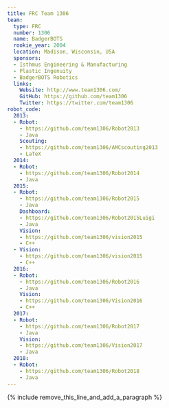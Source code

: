 ```yaml
---
title: FRC Team 1306
team:
  type: FRC
  number: 1306
  name: BadgerBOTS
  rookie_year: 2004
  location: Madison, Wisconsin, USA
  sponsors:
  - Isthmus Engineering & Manufacturing
  - Plastic Ingenuity
  - BadgerBOTS Robotics
  links:
    Website: http://www.team1306.com/
    GitHub: https://github.com/team1306
    Twitter: https://twitter.com/team1306
robot_code:
  2013:
  - Robot:
    - https://github.com/team1306/Robot2013
    - Java
    Scouting:
    - https://github.com/team1306/AMCscouting2013
    - LaTeX
  2014:
  - Robot:
    - https://github.com/team1306/Robot2014
    - Java
  2015:
  - Robot:
    - https://github.com/team1306/Robot2015
    - Java
    Dashboard:
    - https://github.com/team1306/Robot2015Luigi
    - Java
    Vision:
    - https://github.com/team1306/vision2015
    - C++
  - Vision:
    - https://github.com/team1306/vision2015
    - C++
  2016:
  - Robot:
    - https://github.com/team1306/Robot2016
    - Java
    Vision:
    - https://github.com/team1306/Vision2016
    - C++
  2017:
  - Robot:
    - https://github.com/team1306/Robot2017
    - Java
    Vision:
    - https://github.com/team1306/Vision2017
    - Java
  2018:
  - Robot:
    - https://github.com/team1306/Robot2018
    - Java
---
```


{% include remove_this_line_and_add_a_paragraph %}